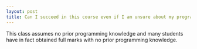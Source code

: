 ```yaml
---
layout: post
title: Can I succeed in this course even if I am unsure about my programming ability?
---
```


This class assumes no prior programming knowledge and many students have in fact obtained full marks with no prior programming knowledge.
